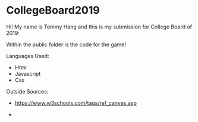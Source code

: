 # CollegeBoard2019
Hi! My name is Tommy Hang and this is my submission for College Board of 2019:

Within the public folder is the code for the game!

Languages Used:
  - Html
  - Javascript
  - Css
  
Outside Sources: 
  - https://www.w3schools.com/tags/ref_canvas.asp
  
  - 


